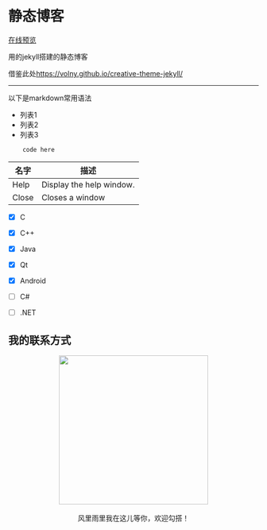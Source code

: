 # 静态博客

[在线预览](http://xie-hao.xyz/)

用的jekyll搭建的静态博客

借鉴此处<https://volny.github.io/creative-theme-jekyll/>

***
以下是markdown常用语法

- 列表1
- 列表2
- 列表3



```java (type)
    code here
```

| 名字 | 描述          |
| ------------- | ----------- |
| Help      | Display the help window.|
| Close     | Closes a window     |

- [x] C
- [x] C++
- [x] Java
- [x] Qt
- [x] Android
- [ ] C#
- [ ] .NET


## 我的联系方式

<div align=center>
<img src='https://WhiteMiss.github.io/img/me/wx.png' width='300'>
</div>
<br>
<div align=center>风里雨里我在这儿等你，欢迎勾搭！</div>


